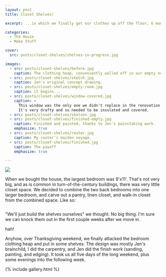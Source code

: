 ```yaml
---
layout: post
title: Closet Shelves!

excerpt: ...in which we finally get our clothes up off the floor, 6 months after moving in.

categories:
  - The House
  - Make Stuff

cover: 
  src: posts/closet-shelves/shelves-in-progress.jpg

images:
  - src: posts/closet-shelves/before.jpg
    caption: The clothing heap, conveniently walled off in our empty new closet
  - src: posts/closet-shelves/sketch.jpg
    caption: Jen's original concept drawing.
  - src: posts/closet-shelves/empty-room.jpg
    caption: it begins...
  - src: posts/closet-shelves/window-covered.jpg
    caption: > 
      This window was the only one we didn't replace in the renovation. 
      It's very drafty and so needed to be insulated and covered.
  - src: posts/closet-shelves/shelves.jpg
  - src: posts/closet-shelves/finished-empty.jpg
    caption: Finished and painted, thanks to Jen's painstaking work.
    emphasize: true
  - src: posts/closet-shelves/router.jpg
    caption: My router's maiden voyage.
  - src: posts/closet-shelves/finished.jpg
    caption: The payoff
    emphasize: true

---
```


<a href="/files/large/posts/closet-shelves/shelves-in-progress.jpg" title='Trusty assistant'>
  <img src="/files/medium/posts/closet-shelves/shelves-in-progress.jpg">
</a>

When we bought the house, the largest bedroom was 9'x11'.  That's not very big, and as is common in turn-of-the-century buildings, there was very little closet space. We decided to combine the two back bedrooms into one larger bedroom, and carve out a pantry, linen closet, and walk-in closet from the combined space. Like so:

<a href="/files/large/posts/closet-shelves/groundplan.jpg">
  <img src="/files/medium/posts/closet-shelves/groundplan.jpg" alt="">
</a>

"We'll just build the shelves ourselves" we thought. No big thing. I'm sure we can knock them out in the first couple weeks after we move in. 

hah!

Anyhow, over Thanksgiving weekend, we finally attacked the bedroom clothing heap and put in some shelves. The design was mostly Jen's brainchild, I did the carpentry, and Jen did the finish work (sanding, painting, and edging). It took us all five days of the long weekend, plus some evenings into the following week.

{% include gallery.html %}